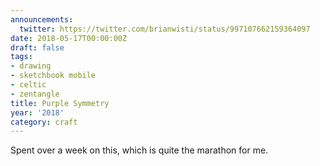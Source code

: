 ```yaml
---
announcements:
  twitter: https://twitter.com/brianwisti/status/997107662159364097
date: 2018-05-17T00:00:00Z
draft: false
tags:
- drawing
- sketchbook mobile
- celtic
- zentangle
title: Purple Symmetry
year: '2018'
category: craft
---
```


Spent over a week on this, which is quite the marathon for me.
<!-- TEASER_END -->

